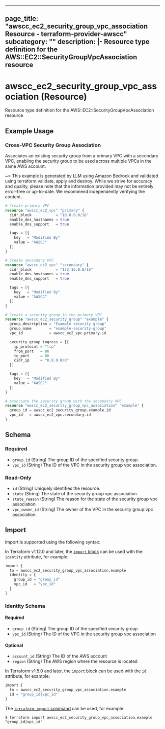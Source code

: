 
---
page_title: "awscc_ec2_security_group_vpc_association Resource - terraform-provider-awscc"
subcategory: ""
description: |-
  Resource type definition for the AWS::EC2::SecurityGroupVpcAssociation resource
---

# awscc_ec2_security_group_vpc_association (Resource)

Resource type definition for the AWS::EC2::SecurityGroupVpcAssociation resource

## Example Usage

### Cross-VPC Security Group Association

Associates an existing security group from a primary VPC with a secondary VPC, enabling the security group to be used across multiple VPCs in the same AWS account.

~> This example is generated by LLM using Amazon Bedrock and validated using terraform validate, apply and destroy. While we strive for accuracy and quality, please note that the information provided may not be entirely error-free or up-to-date. We recommend independently verifying the content.

```terraform
# Create primary VPC
resource "awscc_ec2_vpc" "primary" {
  cidr_block           = "10.0.0.0/16"
  enable_dns_hostnames = true
  enable_dns_support   = true

  tags = [{
    key   = "Modified By"
    value = "AWSCC"
  }]
}

# Create secondary VPC
resource "awscc_ec2_vpc" "secondary" {
  cidr_block           = "172.16.0.0/16"
  enable_dns_hostnames = true
  enable_dns_support   = true

  tags = [{
    key   = "Modified By"
    value = "AWSCC"
  }]
}

# Create a security group in the primary VPC
resource "awscc_ec2_security_group" "example" {
  group_description = "Example security group"
  group_name        = "example-security-group"
  vpc_id            = awscc_ec2_vpc.primary.id

  security_group_ingress = [{
    ip_protocol = "tcp"
    from_port   = 80
    to_port     = 80
    cidr_ip     = "0.0.0.0/0"
  }]

  tags = [{
    key   = "Modified By"
    value = "AWSCC"
  }]
}

# Associate the security group with the secondary VPC
resource "awscc_ec2_security_group_vpc_association" "example" {
  group_id = awscc_ec2_security_group.example.id
  vpc_id   = awscc_ec2_vpc.secondary.id
}
```

<!-- schema generated by tfplugindocs -->
## Schema

### Required

- `group_id` (String) The group ID of the specified security group.
- `vpc_id` (String) The ID of the VPC in the security group vpc association.

### Read-Only

- `id` (String) Uniquely identifies the resource.
- `state` (String) The state of the security group vpc association.
- `state_reason` (String) The reason for the state of the security group vpc association.
- `vpc_owner_id` (String) The owner of the VPC in the security group vpc association.

## Import

Import is supported using the following syntax:

In Terraform v1.12.0 and later, the [`import` block](https://developer.hashicorp.com/terraform/language/import) can be used with the `identity` attribute, for example:

```terraform
import {
  to = awscc_ec2_security_group_vpc_association.example
  identity = {
    group_id = "group_id"
    vpc_id   = "vpc_id"
  }
}
```

<!-- schema generated by tfplugindocs -->
### Identity Schema

#### Required

- `group_id` (String) The group ID of the specified security group
- `vpc_id` (String) The ID of the VPC in the security group vpc association

#### Optional

- `account_id` (String) The ID of the AWS account
- `region` (String) The AWS region where the resource is located

In Terraform v1.5.0 and later, the [`import` block](https://developer.hashicorp.com/terraform/language/import) can be used with the `id` attribute, for example:

```terraform
import {
  to = awscc_ec2_security_group_vpc_association.example
  id = "group_id|vpc_id"
}
```

The [`terraform import` command](https://developer.hashicorp.com/terraform/cli/commands/import) can be used, for example:

```shell
$ terraform import awscc_ec2_security_group_vpc_association.example "group_id|vpc_id"
```
